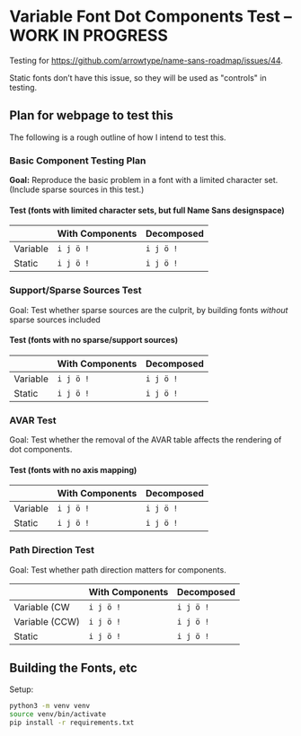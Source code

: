 # Variable Font Dot Components Test – WORK IN PROGRESS

Testing for https://github.com/arrowtype/name-sans-roadmap/issues/44.

Static fonts don’t have this issue, so they will be used as "controls" in testing.

## Plan for webpage to test this

The following is a rough outline of how I intend to test this.

### Basic Component Testing Plan

**Goal:** Reproduce the basic problem in a font with a limited character set. (Include sparse sources in this test.)

#### Test (fonts with limited character sets, but full Name Sans designspace)

|          | With Components | Decomposed |
|----------|-----------------|------------|
| Variable | `i j ö !`       | `i j ö !`  |
| Static   | `i j ö !`       | `i j ö !`  |

### Support/Sparse Sources Test

Goal: Test whether sparse sources are the culprit, by building fonts *without* sparse sources included
#### Test (fonts with no sparse/support sources)

|          | With Components | Decomposed |
|----------|-----------------|------------|
| Variable | `i j ö !`       | `i j ö !`  |
| Static   | `i j ö !`       | `i j ö !`  |
### AVAR Test

Goal: Test whether the removal of the AVAR table affects the rendering of dot components.

#### Test (fonts with no axis mapping)

|          | With Components | Decomposed |
|----------|-----------------|------------|
| Variable | `i j ö !`       | `i j ö !`  |
| Static   | `i j ö !`       | `i j ö !`  |

### Path Direction Test

Goal: Test whether path direction matters for components.

|                | With Components | Decomposed |
|----------------|-----------------|------------|
| Variable (CW   | `i j ö !`       | `i j ö !`  |
| Variable (CCW) | `i j ö !`       | `i j ö !`  |
| Static         | `i j ö !`       | `i j ö !`  |


## Building the Fonts, etc

Setup:

```bash
python3 -m venv venv
source venv/bin/activate
pip install -r requirements.txt
```